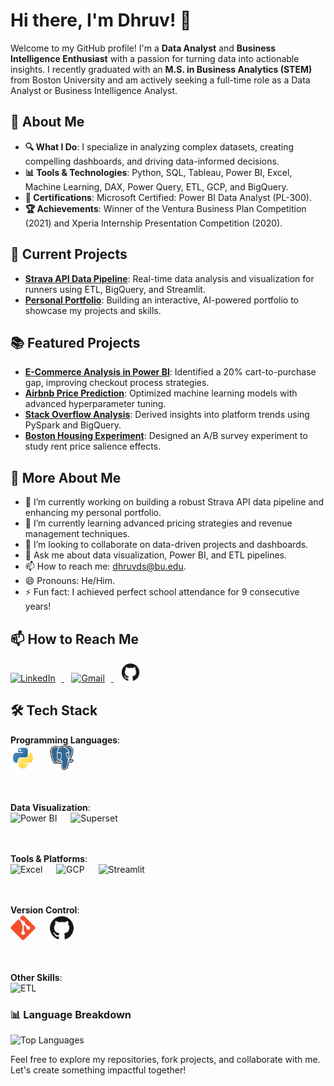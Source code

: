 # Hi there, I'm Dhruv! 👋

Welcome to my GitHub profile! I'm a **Data Analyst** and **Business Intelligence Enthusiast** with a passion for turning data into actionable insights. I recently graduated with an **M.S. in Business Analytics (STEM)** from Boston University and am actively seeking a full-time role as a Data Analyst or Business Intelligence Analyst.

## 🌟 About Me
- **🔍 What I Do**: I specialize in analyzing complex datasets, creating compelling dashboards, and driving data-informed decisions.
- **📊 Tools & Technologies**: Python, SQL, Tableau, Power BI, Excel, Machine Learning, DAX, Power Query, ETL, GCP, and BigQuery.
- **🎯 Certifications**: Microsoft Certified: Power BI Data Analyst (PL-300).
- **🏆 Achievements**: Winner of the Ventura Business Plan Competition (2021) and Xperia Internship Presentation Competition (2020).

## 🚀 Current Projects
- **[Strava API Data Pipeline](https://github.com/dhruvds58/BA882-Strava-Team4)**: Real-time data analysis and visualization for runners using ETL, BigQuery, and Streamlit.
- **[Personal Portfolio](https://tinyurl.com/DhruvShahPortfolio)**: Building an interactive, AI-powered portfolio to showcase my projects and skills.

## 📚 Featured Projects
- **[E-Commerce Analysis in Power BI](https://github.com/dhruvds58/Power-BI-Dashboard-for-an-E-Commerce-Website)**: Identified a 20% cart-to-purchase gap, improving checkout process strategies.
- **[Airbnb Price Prediction](https://github.com/dhruvds58/Airbnb-Price-Prediction)**: Optimized machine learning models with advanced hyperparameter tuning.
- **[Stack Overflow Analysis](https://github.com/dhruvds58/Stack-Overflow-Platform-Analysis)**: Derived insights into platform trends using PySpark and BigQuery.
- **[Boston Housing Experiment](https://github.com/dhruvds58/boston-housing-experiment)**: Designed an A/B survey experiment to study rent price salience effects.

## 🌟 More About Me
- 🔭 I’m currently working on building a robust Strava API data pipeline and enhancing my personal portfolio.
- 🌱 I’m currently learning advanced pricing strategies and revenue management techniques.
- 👯 I’m looking to collaborate on data-driven projects and dashboards.
- 💬 Ask me about data visualization, Power BI, and ETL pipelines.
- 📫 How to reach me: [dhruvds@bu.edu](mailto:dhruvds@bu.edu).
- 😄 Pronouns: He/Him.
- ⚡ Fun fact: I achieved perfect school attendance for 9 consecutive years!


## 📫 How to Reach Me
<p align="left">
  <a href="https://www.linkedin.com/in/dhruv-shah8/">
    <img src="https://raw.githubusercontent.com/rahuldkjain/github-profile-readme-generator/master/src/images/icons/Social/linked-in-alt.svg" alt="LinkedIn" height="30" width="40" style="margin-right: 10px"/>
  </a>&nbsp;&nbsp;
  <a href="mailto:dhruvds@bu.edu">
    <img src="https://upload.wikimedia.org/wikipedia/commons/7/7e/Gmail_icon_%282020%29.svg" alt="Gmail" height="30" style="margin-right: 10px"/>
  </a>&nbsp;&nbsp;
  <a href="https://github.com/dhruvds58">
    <img src="https://raw.githubusercontent.com/devicons/devicon/master/icons/github/github-original.svg" alt="GitHub" height="30" style="margin-right: 10px"/>
  </a>
</p>

## 🛠 Tech Stack
<p align="left">
  <!-- Programming Languages -->
  <b>Programming Languages</b>:<br/>
  <img src="https://raw.githubusercontent.com/devicons/devicon/master/icons/python/python-original.svg" alt="Python" height="40" style="margin-right: 10px"/>&nbsp;&nbsp;
  <img src="https://raw.githubusercontent.com/devicons/devicon/master/icons/postgresql/postgresql-original.svg" alt="SQL" height="40" style="margin-right: 10px"/>
  
  <!-- Data Visualization -->
  <br/><br/><b>Data Visualization</b>:<br/>
  <img src="https://raw.githubusercontent.com/microsoft/PowerBI-Icons/main/SVG/Power-BI.svg" alt="Power BI" height="40" style="margin-right: 10px"/>&nbsp;&nbsp;
  <img src="https://cdn.worldvectorlogo.com/logos/apache-13.svg" alt="Superset" height="40" style="margin-right: 10px"/>
  
  <!-- Tools & Platforms -->
  <br/><br/><b>Tools & Platforms</b>:<br/>
  <img src="https://upload.wikimedia.org/wikipedia/commons/3/34/Microsoft_Office_Excel_%282019%E2%80%93present%29.svg" alt="Excel" height="40" style="margin-right: 10px"/>&nbsp;&nbsp;
  <img src="https://www.vectorlogo.zone/logos/google_cloud/google_cloud-icon.svg" alt="GCP" height="40" style="margin-right: 10px"/>&nbsp;&nbsp;
  <img src="https://global.discourse-cdn.com/business7/uploads/streamlit/original/2X/f/f0d0d26db1f2d99da8cc06678cf3110620148ce8.svg" alt="Streamlit" height="40" style="margin-right: 10px"/>
  
  <!-- Version Control -->
  <br/><br/><b>Version Control</b>:<br/>
  <img src="https://raw.githubusercontent.com/devicons/devicon/master/icons/git/git-original.svg" alt="Git" height="40" style="margin-right: 10px"/>&nbsp;&nbsp;
  <img src="https://raw.githubusercontent.com/devicons/devicon/master/icons/github/github-original.svg" alt="GitHub" height="40" style="margin-right: 10px"/>
  
  <!-- Other Skills -->
  <br/><br/><b>Other Skills</b>:<br/>
  <img src="https://www.svgrepo.com/show/306003/etl.svg" alt="ETL" height="40" style="margin-right: 10px"/>
</p>


### 📊 Language Breakdown
![Top Languages](https://github-readme-stats.vercel.app/api/top-langs/?username=dhruvds58&layout=compact&theme=radical)


Feel free to explore my repositories, fork projects, and collaborate with me. Let's create something impactful together!


